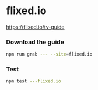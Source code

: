 # flixed.io

https://flixed.io/tv-guide

### Download the guide

```sh
npm run grab --- --site=flixed.io
```

### Test

```sh
npm test ---flixed.io
```
